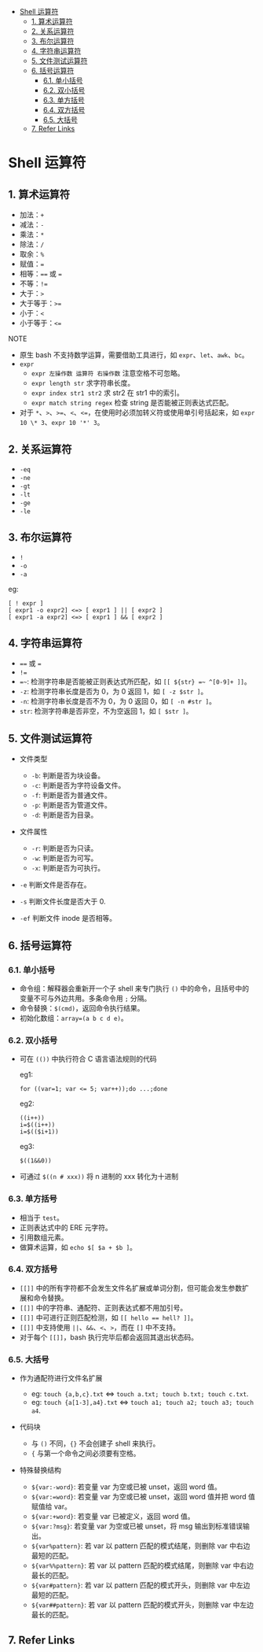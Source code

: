 - [Shell 运算符](#shell-运算符)
  - [1. 算术运算符](#1-算术运算符)
  - [2. 关系运算符](#2-关系运算符)
  - [3. 布尔运算符](#3-布尔运算符)
  - [4. 字符串运算符](#4-字符串运算符)
  - [5. 文件测试运算符](#5-文件测试运算符)
  - [6. 括号运算符](#6-括号运算符)
    - [6.1. 单小括号](#61-单小括号)
    - [6.2. 双小括号](#62-双小括号)
    - [6.3. 单方括号](#63-单方括号)
    - [6.4. 双方括号](#64-双方括号)
    - [6.5. 大括号](#65-大括号)
  - [7. Refer Links](#7-refer-links)

# Shell 运算符

## 1. 算术运算符

- 加法：`+`
- 减法：`-`
- 乘法：`*`
- 除法：`/`
- 取余：`%`
- 赋值：`=`
- 相等：`==` 或 `=`
- 不等：`!=`
- 大于：`>`
- 大于等于：`>=`
- 小于：`<`
- 小于等于：`<=`

NOTE
- 原生 bash 不支持数学运算，需要借助工具进行，如 `expr`、`let`、`awk`、`bc`。
- `expr`
  - `expr 左操作数 运算符 右操作数` 注意空格不可忽略。
  - `expr length str` 求字符串长度。
  - `expr index str1 str2` 求 str2 在 str1 中的索引。
  - `expr match string regex` 检查 string 是否能被正则表达式匹配。
- 对于 `*`、`>`、`>=`、`<`、`<=`，在使用时必须加转义符或使用单引号括起来，如 `expr 10 \* 3`、`expr 10 '*' 3`。

## 2. 关系运算符

- `-eq`
- `-ne`
- `-gt`
- `-lt`
- `-ge`
- `-le`

## 3. 布尔运算符

- `!`
- `-o`
- `-a`

eg:
```
[ ! expr ]
[ expr1 -o expr2] <=> [ expr1 ] || [ expr2 ]
[ expr1 -a expr2] <=> [ expr1 ] && [ expr2 ]
```

## 4. 字符串运算符

- `==` 或 `=`
- `!=`
- `=~`: 检测字符串是否能被正则表达式所匹配，如 `[[ ${str} =~ ^[0-9]+ ]]`。
- `-z`: 检测字符串长度是否为 0，为 0 返回 1，如 `[ -z $str ]`。
- `-n`: 检测字符串长度是否不为 0，为 0 返回 0，如 `[ -n #str ]`。
- `str`: 检测字符串是否非空，不为空返回 1，如 `[ $str ]`。

## 5. 文件测试运算符

- 文件类型
  - `-b`: 判断是否为块设备。
  - `-c`: 判断是否为字符设备文件。
  - `-f`: 判断是否为普通文件。
  - `-p`: 判断是否为管道文件。
  - `-d`: 判断是否为目录。
- 文件属性
  - `-r`: 判断是否为只读。
  - `-w`: 判断是否为可写。
  - `-x`: 判断是否为可执行。

- `-e` 判断文件是否存在。
- `-s` 判断文件长度是否大于 0.
- `-ef` 判断文件 inode 是否相等。

## 6. 括号运算符

### 6.1. 单小括号

- 命令组：解释器会重新开一个子 shell 来专门执行 `()` 中的命令，且括号中的变量不可与外边共用。多条命令用 `;` 分隔。
- 命令替换：`$(cmd)`，返回命令执行结果。
- 初始化数组：`array=(a b c d e)`。

### 6.2. 双小括号

- 可在 `(())` 中执行符合 C 语言语法规则的代码
  
  eg1:
  ```shell
  for ((var=1; var <= 5; var++));do ...;done
  ```
  eg2:
  ```shell
  ((i++))
  i=$((i++))
  i=$(($i+1))
  ```
  eg3:
  ```shell
  $((1&&0))
  ```

- 可通过 `$((n # xxx))` 将 n 进制的 xxx 转化为十进制

### 6.3. 单方括号

- 相当于 `test`。
- 正则表达式中的 ERE 元字符。
- 引用数组元素。
- 做算术运算，如 `echo $[ $a + $b ]`。

### 6.4. 双方括号

- `[[]]` 中的所有字符都不会发生文件名扩展或单词分割，但可能会发生参数扩展和命令替换。
- `[[]]` 中的字符串、通配符、正则表达式都不用加引号。
- `[[]]` 中可进行正则匹配检测，如 `[[ hello == hell? ]]`。
- `[[]]` 中支持使用 `||`、`&&`、`<`、`>`，而在 `[]` 中不支持。
- 对于每个 `[[]]`，bash 执行完毕后都会返回其退出状态码。

### 6.5. 大括号

- 作为通配符进行文件名扩展
  - eg: `touch {a,b,c}.txt` <=> `touch a.txt; touch b.txt; touch c.txt`.
  - eg: `touch {a[1-3],a4}.txt` <=> `touch a1; touch a2; touch a3; touch a4`.

- 代码块
  - 与 `()` 不同，`{}` 不会创建子 shell 来执行。
  - `{` 与第一个命令之间必须要有空格。

- 特殊替换结构
  - `${var:-word}`: 若变量 var 为空或已被 unset，返回 word 值。
  - `${var:=word}`: 若变量 var 为空或已被 unset，返回 word 值并把 word 值赋值给 var。
  - `${var:+word}`: 若变量 var 已被定义，返回 word 值。
  - `${var:?msg}`: 若变量 var 为空或已被 unset，将 msg 输出到标准错误输出。
  - `${var%pattern}`: 若 var 以 pattern 匹配的模式结尾，则删除 var 中右边最短的匹配。
  - `${var%%pattern}`: 若 var 以 pattern 匹配的模式结尾，则删除 var 中右边最长的匹配。
  - `${var#pattern}`: 若 var 以 pattern 匹配的模式开头，则删除 var 中左边最短的匹配。
  - `${var##pattern}`: 若 var 以 pattern 匹配的模式开头，则删除 var 中左边最长的匹配。

## 7. Refer Links
